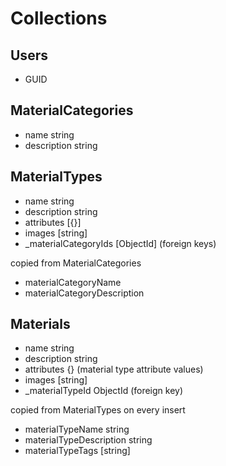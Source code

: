 # Collections

## Users

- GUID

## MaterialCategories

- name string
- description string

## MaterialTypes

- name string
- description string
- attributes [{}]
- images [string]
- _materialCategoryIds [ObjectId] (foreign keys)

copied from MaterialCategories
- materialCategoryName
- materialCategoryDescription

## Materials

- name string
- description string
- attributes {} (material type attribute values)
- images [string]
- _materialTypeId ObjectId (foreign key)

copied from MaterialTypes on every insert
- materialTypeName string
- materialTypeDescription string
- materialTypeTags [string]
